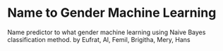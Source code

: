 # Name to Gender Machine Learning
Name predictor to what gender machine learning using Naive Bayes classification method.
by Eufrat, Al, Femil, Brigitha, Mery, Hans
